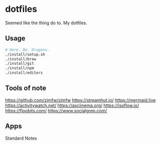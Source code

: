 dotfiles
========

Seemed like the thing do to. My dotfiles.

## Usage


``` zsh
# Here. Be. Dragons.
./install/setup.sh
./install/brew
./install/git
./install/npm
./install/editors
```

## Tools of note

https://github.com/zimfw/zimfw
https://streamhut.io/
https://mermaid.live
https://activitywatch.net/
https://asciinema.org/
https://isoflow.io/
https://floobits.com/
https://www.socialgrep.com/

## Apps

Standard Notes
